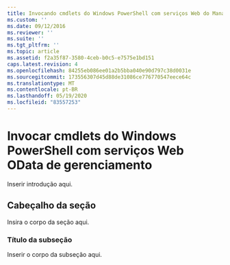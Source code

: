 ```yaml
---
title: Invocando cmdlets do Windows PowerShell com serviços Web do Management OData | Microsoft Docs
ms.custom: ''
ms.date: 09/12/2016
ms.reviewer: ''
ms.suite: ''
ms.tgt_pltfrm: ''
ms.topic: article
ms.assetid: f2a35f87-3580-4ceb-b0c5-e7575e1bd151
caps.latest.revision: 4
ms.openlocfilehash: 84255eb086ee01a2b5bba040e90d797c38d0031e
ms.sourcegitcommit: 173556307d45d88de31086ce776770547eece64c
ms.translationtype: MT
ms.contentlocale: pt-BR
ms.lasthandoff: 05/19/2020
ms.locfileid: "83557253"
---
```

# <a name="invoking-windows-powershell-cmdlets-with-management-odata-web-services"></a>Invocar cmdlets do Windows PowerShell com serviços Web OData de gerenciamento

Inserir introdução aqui.

## <a name="section-heading"></a>Cabeçalho da seção

Insira o corpo da seção aqui.

### <a name="subsection-heading"></a>Título da subseção

Inserir o corpo da subseção aqui.
